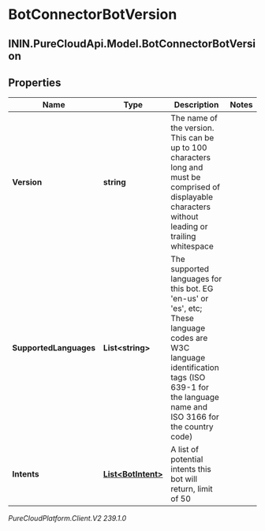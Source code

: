 # BotConnectorBotVersion

## ININ.PureCloudApi.Model.BotConnectorBotVersion

## Properties

|Name | Type | Description | Notes|
|------------ | ------------- | ------------- | -------------|
| **Version** | **string** | The name of the version. This can be up to 100 characters long and must be comprised of displayable characters without leading or trailing whitespace | |
| **SupportedLanguages** | **List&lt;string&gt;** | The supported languages for this bot. EG &#39;en-us&#39; or &#39;es&#39;, etc; These language codes are W3C language identification tags (ISO 639-1 for the language name and ISO 3166 for the country code) | |
| **Intents** | [**List&lt;BotIntent&gt;**](BotIntent) | A list of potential intents this bot will return, limit of 50 | |



_PureCloudPlatform.Client.V2 239.1.0_
